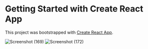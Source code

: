 # Getting Started with Create React App

This project was bootstrapped with [Create React App](https://github.com/facebook/create-react-app).


![Screenshot (169)](https://user-images.githubusercontent.com/55894372/179211356-b6aeb5a1-4a85-44a7-87f7-9bbd528dfe84.png)
![Screenshot (172)](https://user-images.githubusercontent.com/55894372/179211370-60bf913d-19c2-4fbe-b3e3-2e243d7c2046.png)
